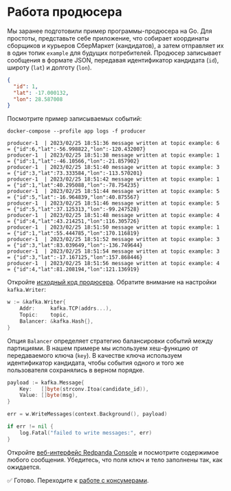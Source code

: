 # Работа продюсера

Мы заранее подготовили пример программы-продюсера на Go. Для простоты, представьте себе приложение, что собирает координаты сборщиков и курьеров СберМаркет (кандидатов), а затем отправляет их в один топик `example` для будущих потребителей. Продюсер записывает сообщения в формате JSON, передавая идентификатор кандидата (`id`), широту (`lat`) и долготу (`lon`).

```json
{
  "id": 1,
  "lat": -17.000132,
  "lon": 28.587008
}
```

Посмотрите пример записываемых событий:

```
docker-compose --profile app logs -f producer
```

```
producer-1  | 2023/02/25 18:51:36 message written at topic example: 6 = {"id":6,"lat":-56.998822,"lon":-120.432007}
producer-1  | 2023/02/25 18:51:38 message written at topic example: 1 = {"id":1,"lat":-46.10566,"lon":-21.857902}
producer-1  | 2023/02/25 18:51:40 message written at topic example: 3 = {"id":3,"lat":73.333584,"lon":-113.570201}
producer-1  | 2023/02/25 18:51:42 message written at topic example: 1 = {"id":1,"lat":40.295088,"lon":-78.754235}
producer-1  | 2023/02/25 18:51:44 message written at topic example: 5 = {"id":5,"lat":-16.964839,"lon":40.875567}
producer-1  | 2023/02/25 18:51:46 message written at topic example: 5 = {"id":5,"lat":37.125313,"lon":-99.247528}
producer-1  | 2023/02/25 18:51:48 message written at topic example: 4 = {"id":4,"lat":43.214251,"lon":116.305726}
producer-1  | 2023/02/25 18:51:50 message written at topic example: 1 = {"id":1,"lat":55.444785,"lon":170.116819}
producer-1  | 2023/02/25 18:51:52 message written at topic example: 3 = {"id":3,"lat":83.039649,"lon":-136.749644}
producer-1  | 2023/02/25 18:51:54 message written at topic example: 3 = {"id":3,"lat":-17.167125,"lon":157.868446}
producer-1  | 2023/02/25 18:51:56 message written at topic example: 4 = {"id":4,"lat":81.208194,"lon":121.136919}
```

Откройте [исходный код продюсера](../../examples/producer/main.go). Обратите внимание на настройки `kafka.Writer`:

```go
w := &kafka.Writer{
    Addr:     kafka.TCP(addrs...),
    Topic:    topic,
    Balancer: &kafka.Hash{},
}
```

Опция `Balancer` определяет стратегию балансировки событий между партициями. В нашем примере мы используем хеш-функцию от передаваемого ключа (`key`). В качестве ключа используем идентификатор кандидата, чтобы события одного и того же пользователя сохранялись в верном порядке.

```go
payload := kafka.Message{
    Key:   []byte(strconv.Itoa(candidate_id)),
    Value: []byte(msg),
}

err = w.WriteMessages(context.Background(), payload)

if err != nil {
    log.Fatal("failed to write messages:", err)
}
```

Откройте [веб-интерфейс Redpanda Console](http://localhost:8080/topics/example#messages) и посмотрите содержимое любого сообщения. Убедитесь, что поля ключ и тело заполнены так, как ожидается.

✅ Готово. Переходите к [работе с консумерами](./005-consumers.md).